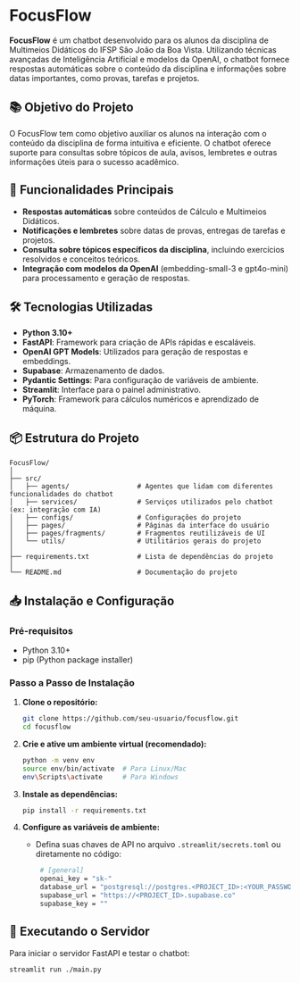 # FocusFlow

**FocusFlow** é um chatbot desenvolvido para os alunos da disciplina de Multimeios Didáticos do IFSP São João da Boa Vista. Utilizando técnicas avançadas de Inteligência Artificial e modelos da OpenAI, o chatbot fornece respostas automáticas sobre o conteúdo da disciplina e informações sobre datas importantes, como provas, tarefas e projetos.

## 📚 **Objetivo do Projeto**

O FocusFlow tem como objetivo auxiliar os alunos na interação com o conteúdo da disciplina de forma intuitiva e eficiente. O chatbot oferece suporte para consultas sobre tópicos de aula, avisos, lembretes e outras informações úteis para o sucesso acadêmico.

## 🚀 **Funcionalidades Principais**

- **Respostas automáticas** sobre conteúdos de Cálculo e Multimeios Didáticos.
- **Notificações e lembretes** sobre datas de provas, entregas de tarefas e projetos.
- **Consulta sobre tópicos específicos da disciplina**, incluindo exercícios resolvidos e conceitos teóricos.
- **Integração com modelos da OpenAI** (embedding-small-3 e gpt4o-mini) para processamento e geração de respostas.

## 🛠️ **Tecnologias Utilizadas**

- **Python 3.10+**
- **FastAPI**: Framework para criação de APIs rápidas e escaláveis.
- **OpenAI GPT Models**: Utilizados para geração de respostas e embeddings.
- **Supabase**: Armazenamento de dados.
- **Pydantic Settings**: Para configuração de variáveis de ambiente.
- **Streamlit**: Interface para o painel administrativo.
- **PyTorch**: Framework para cálculos numéricos e aprendizado de máquina.

## 📦 **Estrutura do Projeto**

```plaintext
FocusFlow/
│
├── src/
│   ├── agents/                 # Agentes que lidam com diferentes funcionalidades do chatbot
│   ├── services/               # Serviços utilizados pelo chatbot (ex: integração com IA)
│   ├── configs/                # Configurações do projeto
│   ├── pages/                  # Páginas da interface do usuário
│   ├── pages/fragments/        # Fragmentos reutilizáveis de UI
│   └── utils/                  # Utilitários gerais do projeto
│
├── requirements.txt            # Lista de dependências do projeto
│
└── README.md                   # Documentação do projeto
```

## 📥 **Instalação e Configuração**

### **Pré-requisitos**

- Python 3.10+
- pip (Python package installer)

### **Passo a Passo de Instalação**

1. **Clone o repositório:**

   ```bash
   git clone https://github.com/seu-usuario/focusflow.git
   cd focusflow
   ```

2. **Crie e ative um ambiente virtual (recomendado):**

   ```bash
   python -m venv env
   source env/bin/activate  # Para Linux/Mac
   env\Scripts\activate     # Para Windows
   ```

3. **Instale as dependências:**

   ```bash
   pip install -r requirements.txt
   ```

4. **Configure as variáveis de ambiente:**

   - Defina suas chaves de API no arquivo `.streamlit/secrets.toml` ou diretamente no código:
     ```bash
      # [general]
      openai_key = "sk-" 
      database_url = "postgresql://postgres.<PROJECT_ID>:<YOUR_PASSWORD>@aws-0-sa-east-1.pooler.supabase.com:6543/postgres"
      supabase_url = "https://<PROJECT_ID>.supabase.co"
      supabase_key = ""
     ```

## 🏃 **Executando o Servidor**

Para iniciar o servidor FastAPI e testar o chatbot:

```bash
streamlit run ./main.py
```